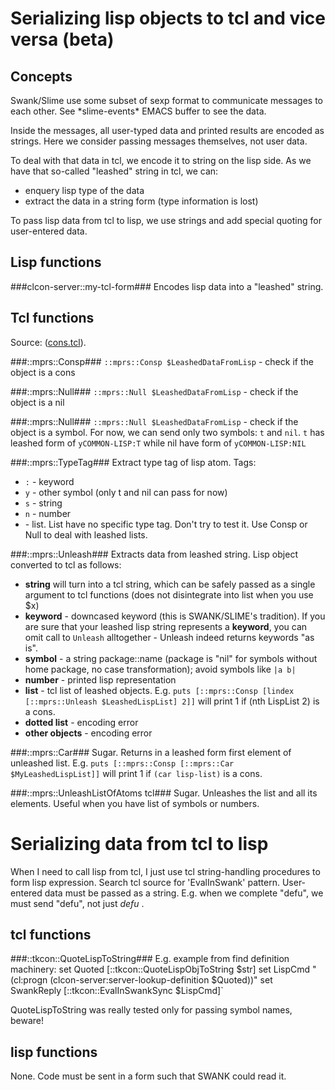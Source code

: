 # Serializing lisp objects to tcl and vice versa (beta) #

## Concepts 

Swank/Slime use some subset of sexp format to communicate messages to each other. See \*slime-events\* EMACS buffer to see the data. 

Inside the messages, all user-typed data and printed results are encoded as strings. Here we consider passing messages themselves, not user data. 

To deal with that data in tcl, we encode it to string on the lisp side. As we have that so-called "leashed" string in tcl, we can: 

- enquery lisp type of the data
- extract the data in a string form (type information is lost)

To pass lisp data from tcl to lisp, we use strings and add special quoting for user-entered data.

## Lisp functions ##

###clcon-server::my-tcl-form###
Encodes lisp data into a "leashed" string. 

## Tcl functions ##
Source: ([cons.tcl](../cons.tcl)). 

###::mprs::Consp###
`::mprs::Consp $LeashedDataFromLisp` - check if the object is a cons

###::mprs::Null###
`::mprs::Null $LeashedDataFromLisp` - check if the object is a nil

###::mprs::Null###
`::mprs::Null $LeashedDataFromLisp` - check if the object is a symbol.
For now, we can send only two symbols: `t` and `nil`. `t` has leashed form of
`yCOMMON-LISP:T` while nil have form of `yCOMMON-LISP:NIL`

###::mprs::TypeTag###
Extract type tag of lisp atom. 
Tags:

- `:` - keyword
- `y` - other symbol (only t and nil can pass for now)
- `s` - string
- `n` - number
- <no specific tag> - list. List have no specific type tag. Don't try to test it. Use Consp or Null to deal with leashed lists.

###::mprs::Unleash###
Extracts data from leashed string. Lisp object converted to tcl as follows:

- **string** will turn into a tcl string, which can be safely passed as a single argument to tcl functions (does not disintegrate into list when you use $x)
- **keyword** - downcased keyword (this is SWANK/SLIME's tradition). If you are sure that your leashed lisp string represents a **keyword**, you can omit call to `Unleash` alltogether - Unleash indeed returns keywords "as is".
- **symbol** - a string package::name (package is "nil" for symbols without home package, no case transformation); avoid symbols like `|a b|`
- **number** - printed lisp representation
- **list** - tcl list of leashed objects. E.g. `puts [::mprs::Consp [lindex [::mprs::Unleash $LeashedLispList] 2]]` will print 1 if (nth LispList 2) is a cons. 
- **dotted list** - encoding error
- **other objects** - encoding error 

###::mprs::Car###
Sugar. Returns in a leashed form first element of unleashed list. E.g. `puts [::mprs::Consp [::mprs::Car $MyLeashedLispList]]` will print 1 if `(car lisp-list)` is a cons. 

###::mprs::UnleashListOfAtoms tcl###
Sugar. Unleashes the list and all its elements. Useful when you have list of symbols or numbers.


# Serializing data from tcl to lisp #
When I need to call lisp from tcl, I just use tcl string-handling procedures to form lisp expression. Search tcl source for 'EvalInSwank' pattern. User-entered data must be passed as a string. E.g. when we complete "defu", we must send "defu", not just *defu* . 

## tcl functions ##
###::tkcon::QuoteLispToString###
E.g. example from find definition machinery: 
    set Quoted [::tkcon::QuoteLispObjToString $str]
    set LispCmd "(cl:progn (clcon-server:server-lookup-definition $Quoted))"
    set SwankReply [::tkcon::EvalInSwankSync $LispCmd]`

QuoteLispToString was really tested only for passing symbol names, beware!

## lisp functions ##
None. Code must be sent in a form such that SWANK could read it.


